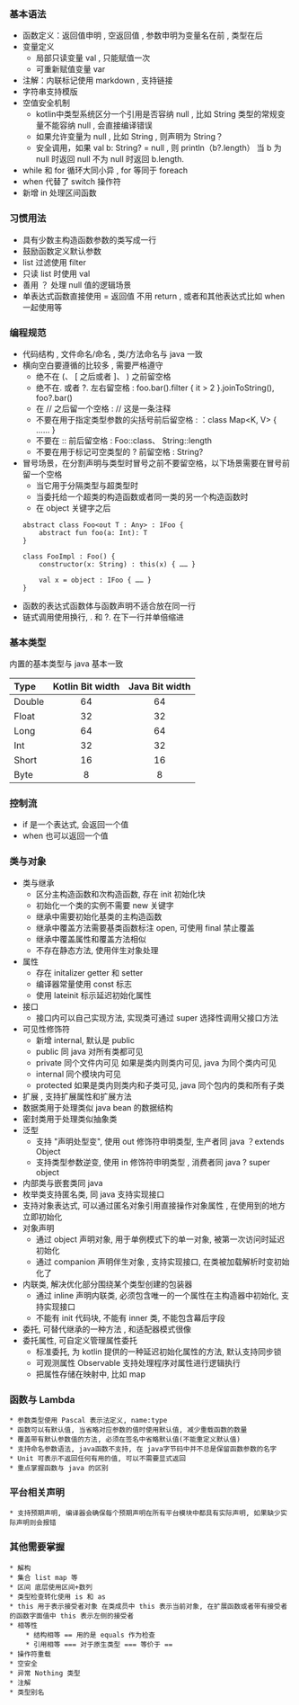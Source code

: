 ### 基本语法
* 函数定义：返回值申明 , 空返回值 , 参数申明为变量名在前 , 类型在后
* 变量定义
    * 局部只读变量 val , 只能赋值一次
    * 可重新赋值变量 var
* 注解：内联标记使用 markdown , 支持链接
* 字符串支持模版
* 空值安全机制
    * kotlin中类型系统区分一个引用是否容纳 null , 比如 String 类型的常规变量不能容纳 null , 会直接编译错误
    * 如果允许变量为 null , 比如 String , 则声明为 String？
    * 安全调用，如果 val b: String? = null , 则 println（b?.length） 当 b 为 null 时返回 null 不为 null 时返回 b.length.
* while 和 for 循环大同小异 , for 等同于 foreach
* when 代替了 switch 操作符
* 新增 in 处理区间函数

### 习惯用法
* 具有少数主构造函数参数的类写成一行
* 鼓励函数定义默认参数
* list 过滤使用 filter
* 只读 list 时使用 val
* 善用 ？ 处理 null 值的逻辑场景
* 单表达式函数直接使用 = 返回值 不用 return , 或者和其他表达式比如 when 一起使用等


### 编程规范
* 代码结构 , 文件命名/命名 , 类/方法命名与 java 一致
* 横向空白要遵循的比较多 , 需要严格遵守
    * 绝不在 (、 [ 之后或者 ]、 ) 之前留空格
    * 绝不在. 或者 ?. 左右留空格 : foo.bar().filter { it > 2 }.joinToString(), foo?.bar()
    * 在 // 之后留一个空格 : // 这是一条注释
    * 不要在用于指定类型参数的尖括号前后留空格 : ：class Map<K, V> { …… }
    * 不要在 :: 前后留空格 : Foo::class、 String::length
    * 不要在用于标记可空类型的 ? 前留空格 : String?
* 冒号场景，在分割声明与类型时冒号之前不要留空格，以下场景需要在冒号前留一个空格
    * 当它用于分隔类型与超类型时
    * 当委托给一个超类的构造函数或者同一类的另一个构造函数时
    * 在 object 关键字之后
    ```
    abstract class Foo<out T : Any> : IFoo {
        abstract fun foo(a: Int): T
    }

    class FooImpl : Foo() {
        constructor(x: String) : this(x) { …… }

        val x = object : IFoo { …… }
    }

    ```
* 函数的表达式函数体与函数声明不适合放在同一行
* 链式调用使用换行, . 和 ?. 在下一行并单倍缩进

### 基本类型

内置的基本类型与 java 基本一致

| Type | Kotlin Bit width | Java Bit width |
| :------| :------: | :------: |
|Double| 64|64|
|Float|32|32|
|Long|64|64|
|Int|32|32|
|Short|16|16|
|Byte|8|8|

### 控制流
* if 是一个表达式, 会返回一个值
* when 也可以返回一个值

### 类与对象
* 类与继承
    * 区分主构造函数和次构造函数, 存在 init 初始化块
    * 初始化一个类的实例不需要 new 关键字
    * 继承中需要初始化基类的主构造函数
    * 继承中覆盖方法需要基类函数标注 open, 可使用 final 禁止覆盖
    * 继承中覆盖属性和覆盖方法相似
    * 不存在静态方法, 使用伴生对象处理
* 属性
    * 存在 initalizer getter 和 setter
    * 编译器常量使用 const 标志
    * 使用 lateinit 标示延迟初始化属性
* 接口
    * 接口内可以自己实现方法, 实现类可通过 super<T> 选择性调用父接口方法
* 可见性修饰符
    * 新增 internal, 默认是 public
    * public 同 java 对所有类都可见
    * private 同个文件内可见 如果是类内则类内可见, java 为同个类内可见
    * internal 同个模块内可见
    * protected 如果是类内则类内和子类可见, java 同个包内的类和所有子类
* 扩展 , 支持扩展属性和扩展方法
* 数据类用于处理类似 java bean 的数据结构
* 密封类用于处理类似抽象类
* 泛型
    * 支持 "声明处型变", 使用 out 修饰符申明类型, 生产者同 java ？extends Object
    * 支持类型参数逆变, 使用 in 修饰符申明类型 , 消费者同 java  ? super object
* 内部类与嵌套类同 java
* 枚举类支持匿名类, 同 java 支持实现接口
* 支持对象表达式, 可以通过匿名对象引用直接操作对象属性 , 在使用到的地方立即初始化
* 对象声明
    * 通过 object 声明对象, 用于单例模式下的单一对象, 被第一次访问时延迟初始化
    * 通过 companion 声明伴生对象 , 支持实现接口, 在类被加载解析时变初始化了
* 内联类, 解决优化部分围绕某个类型创建的包装器
    * 通过 inline 声明内联类, 必须包含唯一的一个属性在主构造器中初始化, 支持实现接口
    * 不能有 init 代码块, 不能有 inner 类, 不能包含幕后字段
* 委托, 可替代继承的一种方法 , 和适配器模式很像
* 委托属性, 可自定义管理属性委托
    * 标准委托, 为 kotlin 提供的一种延迟初始化属性的方法, 默认支持同步锁
    * 可观测属性 Observable 支持处理程序对属性进行逻辑执行
    * 把属性存储在映射中, 比如 map

### 函数与 Lambda
    * 参数类型使用 Pascal 表示法定义, name:type
    * 函数可以有默认值, 当省略对应参数的值时使用默认值, 减少重载函数的数量
    * 覆盖带有默认参数值的方法, 必须在签名中省略默认值(不能重定义默认值)
    * 支持命名参数语法, java函数不支持, 在 java字节码中并不总是保留函数参数的名字
    * Unit 可表示不返回任何有用的值, 可以不需要显式返回
    * 重点掌握函数与 java 的区别

### 平台相关声明
    * 支持预期声明, 编译器会确保每个预期声明在所有平台模块中都具有实际声明, 如果缺少实际声明则会报错

### 其他需要掌握
    * 解构
    * 集合 list map 等
    * 区间 底层使用区间+数列
    * 类型检查转化使用 is 和 as
    * this 用于表示接受者对象 在类成员中 this 表示当前对象, 在扩展函数或者带有接受者的函数字面值中 this 表示左侧的接受者
    * 相等性
        * 结构相等 == 用的是 equals 作为检查
        * 引用相等 === 对于原生类型 === 等价于 ==
    * 操作符重载
    * 空安全
    * 异常 Nothing 类型
    * 注解
    * 类型别名



